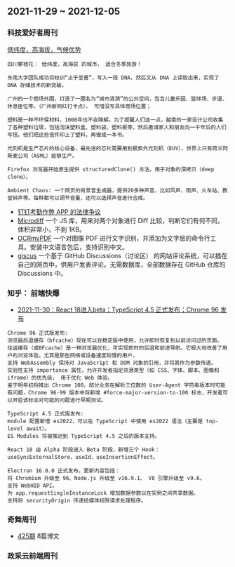 ## 2021-11-29 ~ 2021-12-05

### 科技爱好者周刊
[低纬度，高海拔，气候优势](https://github.com/ruanyf/weekly/blob/master/docs/issue-186.md)
```
四川攀枝花： 低纬度，高海拔 的城市， 适合冬季旅游！

东南大学团队成功将校训“止于至善”，写入一段 DNA，然后又从 DNA 上读取出来，实现了 DNA 存储技术的新突破。

广州的一个商场外围，打造了一圈名为“城市涟漪”的公共空间，包含儿童乐园、篮球场、步道、休息座位等。（广州新网红打卡点）， 可惜没写具体商场位置；

塑料是一种不环保材料，1000年也不会降解。为了提醒人们这一点，越南的一家设计公司收集了各种塑料垃圾，包括泡沫塑料盒、塑料袋、塑料板等，然后邀请家人和朋友向一千年后的人们写信。他们把这些信件印上了塑料，再做成一本书。

光刻机是生产芯片的核心设备，最先进的芯片需要用到极紫外光刻机（EUV），世界上只有荷兰阿斯麦公司（ASML）能够生产。

Firefox 浏览器开始原生提供 structuredClone() 方法，用于对象的深拷贝（deep clone）。

Ambient Chaos: 一个网页的背景音生成器，提供20多种声音，比如风声、雨声、火车站、教堂钟声等。每种都可以调节音量，还可以选择声音进行合成。
```
* [钉钉考勤作弊 APP 的法律争议](https://www.toutiao.com/a7028533764280500744/?wid=1638677173372)
* [Microdiff](https://github.com/AsyncBanana/microdiff) 一个 JS 库，用来对两个对象进行 Diff 比较，判断它们有何不同，体积非常小，不到 1KB。
* [OCRmyPDF](https://ocrmypdf.readthedocs.io/en/latest/index.html) 一个对图像 PDF 进行文字识别，并添加为文字层的命令行工具。安装中文语言包后，支持识别中文。
* [giscus](https://giscus.app/zh-CN) 一个基于 GitHub Discussions（讨论区） 的网站评论系统，可以插在自己的网页中，供用户发表评论。无需数据库，全部数据存在 GitHub 仓库的 Discussions 中。

### 知乎： 前端快爆
* [2021-11-30：React 18进入beta；TypeScript 4.5 正式发布；Chrome 96 发布](https://zhuanlan.zhihu.com/p/439674973)
```
Chrome 96 正式版发布:
浏览器后退缓存（bfcache）现在可以在稳定版中使用，允许即时恢复到以前访问过的页面。
往返缓存（或BFcache）是一种浏览器优化，可实现即时的后退和前进导航。它极大地改善了用户的浏览体验，尤其是那些网络或设备速度较慢的用户。
支持 WebAssembly 保持对 JavaScript 和 DOM 对象的引用，并将其作为参数传递。
实验性支持 importance 属性，允许开发者指定资源类型（如 CSS、字体、脚本、图像和 iframe）的优先级， 用于优化 Web 体验。
鉴于明年初将推出 Chrome 100，部分业务在解析三位数的 User-Agent 字符串版本时可能有问题，Chrome 96-99 版本中将新增 #force-major-version-to-100 标志，开发者可以开启该标志对可能的问题进行早期测试。

TypeScript 4.5 正式版发布:
module 配置新增 es2022，可以在 TypeScript 中使用 es2022 语法（主要是 top-level await）。
ES Modules 将被推迟到 TypeScript 4.5 之后的版本支持。

React 18 由 Alpha 阶段进入 Beta 阶段，新增三个 Hook： useSyncExternalStore，useId，useInsertionEffect。

Electron 16.0.0 正式发布，更新内容包括：
将 Chromium 升级至 96、Node.js 升级至 v16.9.1、 V8 引擎升级至 v9.6。
支持 WebHID API。
为 app.requestSingleInstanceLock 增加数据参数以在实例之间共享数据。
支持将 securityOrigin 传递给媒体权限请求处理程序。
```

### 奇舞周刊
* [425期](https://weekly.75.team/issue425.html) 8篇博文

### 政采云前端周刊

